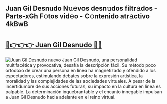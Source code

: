 ## Juan Gil Desnudo N𝚞𝚎vos desn𝚞dos filtr𝚊dos - Parts-xGh F𝚘tos vid𝚎o - C𝚘ntenido atr𝚊ctivo 4kBwB

# <h2><a href="http://mb4uiya.tromn.icu/?c=Juan+Gil+Desnudo">🔗👉👉👉 Juan Gil Desnudo 🔗🔗</a></h2>

[![Juan Gil Desnudo nuevo](https://i.imgur.com/pEAQMta.gif)](http://mb4uiya.tromn.icu/?c=Juan+Gil+Desnudo)
Juan Gil Desnudo, una personalidad multifacética y provocativa, desafía la descripción fácil. Su método poco ortodoxo de crear una persona en línea ha magnetizado y ofendido a los espectadores, estimulando debates sobre la expresión artística, la moralidad y las complejidades de las sociedades virtuales. A pesar de la incertidumbre de sus acciones futuras, su impacto en la cultura en línea es palpable. La determinación inquebrantable y el encanto innegable impulsan a Juan Gil Desnudo hacia adelante en el reino virtual.
